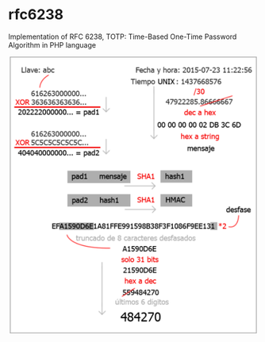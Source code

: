 # rfc6238
Implementation of RFC 6238, TOTP: Time-Based One-Time Password Algorithm in PHP language

![Example](./example.png)
